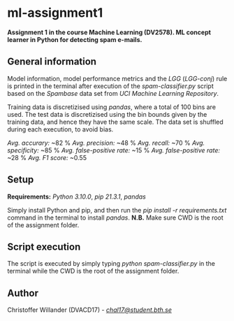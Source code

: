 # ml-assignment1
**Assignment 1 in the course Machine Learning (DV2578). ML concept learner in Python for detecting spam e-mails.**

## General information
Model information, model performance metrics and the *LGG* (*LGG-conj*) rule is printed in the terminal after execution of the *spam-classifier.py* script based on the *Spambase* data set from *UCI Machine Learning Repository*.

Training data is discretizised using *pandas*, where a total of 100 bins are used. The test data is discretizised using the bin bounds given by the training data, and hence they have the same scale. The data set is shuffled during each execution, to avoid bias.

*Avg. accurary:* ~82 %
*Avg. precision:* ~48 %
*Avg. recall:* ~70 %
*Avg. specificity:* ~85 %
*Avg. false-positive rate:* ~15 %
*Avg. false-positive rate:* ~28 %
*Avg. F1 score:* ~0.55

## Setup
**Requirements:** *Python 3.10.0*, *pip 21.3.1*, *pandas*

Simply install Python and pip, and then run the *pip install -r requirements.txt* command in the terminal to install *pandas*.
**N.B.** Make sure CWD is the root of the assignment folder.


## Script execution
The script is executed by simply typing *python spam-classifier.py* in the terminal while the CWD is the root of the assignment folder.

## Author
Christoffer Willander (DVACD17) - *chal17@student.bth.se*